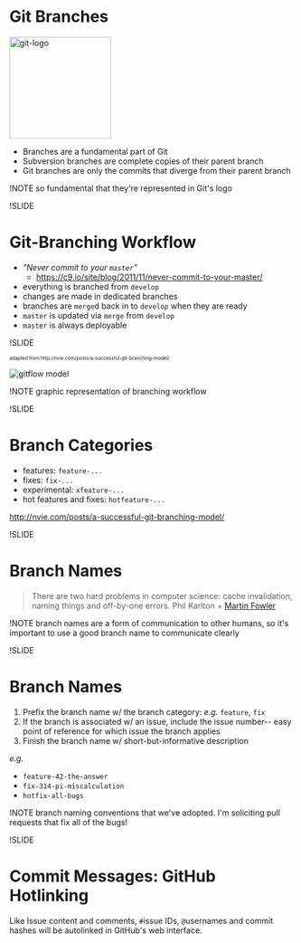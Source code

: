 
# Git Branches

<img src='img/git-logo.png' alt='git-logo' height=180 width=180 />

- Branches are a fundamental part of Git
- Subversion branches are complete copies of their parent branch
- Git branches are only the commits that diverge from their parent branch

!NOTE
so fundamental that they're represented in Git's logo

!SLIDE

# Git-Branching Workflow

- *"Never commit to your `master`"*
  - https://c9.io/site/blog/2011/11/never-commit-to-your-master/
- everything is branched from `develop`
- changes are made in dedicated branches
- branches are `merge`d back in to `develop` when they are ready
- `master` is updated via `merge` from `develop`
- `master` is always deployable

!SLIDE

<span style="font-size:0.6em;">
  adapted from http://nvie.com/posts/a-successful-git-branching-model/
</span>

![gitflow model](img/gitflow-model.jpg)

!NOTE
graphic representation of branching workflow

!SLIDE

# Branch Categories

- features: `feature-...`
- fixes: `fix-...`
- experimental: `xfeature-...`
- hot features and fixes: `hotfeature-...`

http://nvie.com/posts/a-successful-git-branching-model/

!SLIDE

# Branch Names

> There are two hard problems in computer science: cache invalidation, naming things and off-by-one errors. Phil Karlton + [Martin Fowler](http://martinfowler.com/bliki/TwoHardThings.html)

!NOTE
branch names are a form of communication to other humans, so it's important to use a good branch name to communicate clearly

!SLIDE

# Branch Names

1. Prefix the branch name w/ the branch category: *e.g.* `feature`, `fix`
1. If the branch is associated w/ an issue, include the issue number-- easy point of reference for which issue the branch applies
1. Finish the branch name w/ short-but-informative description

*e.g.*

- `feature-42-the-answer`
- `fix-314-pi-miscalculation`
- `hotfix-all-bugs`

!NOTE
branch naming conventions that we've adopted.
I'm soliciting pull requests that fix all of the bugs!

!SLIDE

# Commit Messages: GitHub Hotlinking

Like Issue content and comments, `#`issue IDs, `@`usernames and commit hashes will be autolinked in GitHub's web interface.
